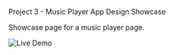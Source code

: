 Project 3 - Music Player App Design Showcase

Showcase page for a music player page.

![Live Demo](https://cainhurst87.github.io/Music-Player-Showcase/)
